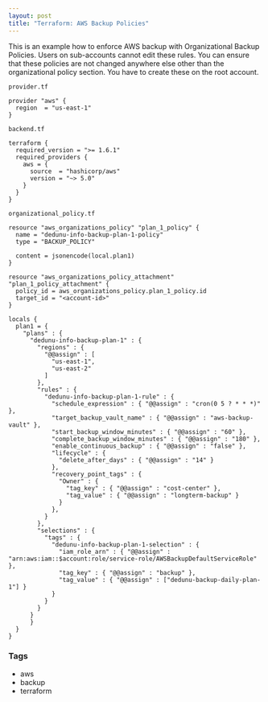 ```yaml
---
layout: post
title: "Terraform: AWS Backup Policies"
---
```


This is an example how to enforce AWS backup with Organizational Backup Policies. Users on sub-accounts cannot edit these rules. You can ensure that these policies are not changed anywhere else other than the organizational policy section. You have to create these on the root account.

`provider.tf`

```hcl
﻿﻿provider "aws" {
  region  = "us-east-1"
}
```

`backend.tf`
```hcl
terraform {
  required_version = ">= 1.6.1"
  required_providers {
    aws = {
      source  = "hashicorp/aws"
      version = "~> 5.0"
    }
  }
}
```

`organizational_policy.tf`
```hcl
resource "aws_organizations_policy" "plan_1_policy" {
  name = "dedunu-info-backup-plan-1-policy"
  type = "BACKUP_POLICY"

  content = jsonencode(local.plan1)
}

resource "aws_organizations_policy_attachment" "plan_1_policy_attachment" {
  policy_id = aws_organizations_policy.plan_1_policy.id
  target_id = "<account-id>"
}

locals {
  plan1 = {
    "plans" : {
      "dedunu-info-backup-plan-1" : {
        "regions" : {
          "@@assign" : [
            "us-east-1",
            "us-east-2"
          ]
        },
        "rules" : {
          "dedunu-info-backup-plan-1-rule" : {
            "schedule_expression" : { "@@assign" : "cron(0 5 ? * * *)" },
            "target_backup_vault_name" : { "@@assign" : "aws-backup-vault" },
            "start_backup_window_minutes" : { "@@assign" : "60" },
            "complete_backup_window_minutes" : { "@@assign" : "180" },
            "enable_continuous_backup" : { "@@assign" : "false" },
            "lifecycle" : {
              "delete_after_days" : { "@@assign" : "14" }
            },
            "recovery_point_tags" : {
              "Owner" : {
                "tag_key" : { "@@assign" : "cost-center" },
                "tag_value" : { "@@assign" : "longterm-backup" }
              }
            },
          }
        },
        "selections" : {
          "tags" : {
            "dedunu-info-backup-plan-1-selection" : {
              "iam_role_arn" : { "@@assign" : "arn:aws:iam::$account:role/service-role/AWSBackupDefaultServiceRole" },
              "tag_key" : { "@@assign" : "backup" },
              "tag_value" : { "@@assign" : ["dedunu-backup-daily-plan-1"] }
            }
          }
        }
      }
      }
  }
}
```

<script src="https://gist.github.com/dedunumax/6073737d6d790a457bbe89627c723ede.js"></script>

### Tags

- aws
- backup
- terraform
